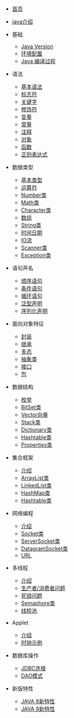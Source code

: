 * [首页](/README)

* [java介绍](/introduce)

* 基础 
    * [Java Version](/basic/java-version)
    * [环境配置](/basic/environment)
    * [Java 编译过程](/basic/compile)
    
* 语法
    * [基本语法](/grammer/basicgrammer)  
    * [标志符](/grammer/identifier)
    * [关键字](/grammer/keyword)
    * [修饰符](/grammer/modifier)
    * [变量](/grammer/variable)
    * [常量](/grammer/constants)
    * [注释](/grammer/annotation)
    * [对象](/grammer/objdeclare)
    * [函数](/grammer/function)
    * [正则表达式](/grammer/regex)
    
* 数据类型
    * [基本类型](/datatype/basictype)
    * [运算符](/datatype/operator)
    * [Number类](/datatype/number)
    * [Math类](/datatype/math)
    * [Character类](/datatype/character)
    * [数组](/datatype/array)
    * [String类](/datatype/string)
    * [时间日期](/datatype/timedate)
    * [IO流](/datatype/io)
    * [Scanner类](/datatype/scanner)
    * [Exception类](/datatype/exception)

* 语句声名
    * [顺序语句](/statement/order)
    * [条件语句](/statement/condition)
    * [循环语句](/statement/circulation)
    * [泛型声明](/statement/generic)
    * [序列化声明](/statement/serialize)
    
* 面向对象特征
    * [封装](/objectoriented/encapsulation)
    * [继承](/objectoriented/extend)
    * [多态](/objectoriented/ploymorphism)
    * [抽象类](/objectoriented/abstractclass)
    * [接口](/objectoriented/interface)
    * [包](/objectoriented/package)
    
* 数据结构
    * [枚举](/datastructure/enumeration)
    * [BitSet类](/datastructure/bitset)
    * [Vector向量](/datastructure/vector)
    * [Stack类](/datastructure/stack)
    * [Dictionary类](/datastructure/dictionary)
    * [Hashtable类](/datastructure/hashtable)
    * [Properties类](/datastructure/properties)
    
* 集合框架
    * [介绍](/collections/introduce)
    * [ArrayList类](/collections/arraylist)
    * [LinkedList类](/collections/linkedlist)
    * [HashMap类](/collections/hashmap)
    * [Hashtable类](/collections/hashtable)

* 网络编程
    * [介绍](/internetprogram/introduce)
    * [Socket类](/internetprogram/socket)
    * [ServerSocket类](/internetprogram/serversocket)
    * [DatagramSocket类](/internetprogram/datagramsocket)
    * [URL](/internetprogram/url)

* 多线程
    * [介绍](/multithread/introduce)
    * [生产者/消费者问题](/multithread/producerconsumer)
    * [死锁问题](/multithread/unlock)
    * [Semaphore类](/multithread/semaphore)
    * [线程池](/multithread/threadpool)

* Applet
    * [介绍](/applet/introduce)
    * [时钟示例](/applet/clock)

* 数据库操作
    * [JDBC连接](/database/jdbc)
    * [DAO模式](/database/basedao)

* 新版特性
    * [JAVA 8新特性](/newfeatures/java8)
    * [JAVA 9新特性](/newfeatures/java9)